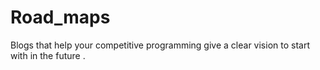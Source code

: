 # Road_maps
Blogs that help your competitive programming give a clear vision to start with in the future . 
